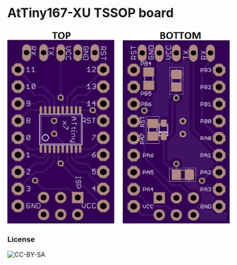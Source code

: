 # AtTiny167-XU TSSOP board

![Alt text](AtTiny167-XU_TSSOP_board.png?raw=true "AtTiny167-XU TSSOP board")

### License

![CC-BY-SA](https://i.creativecommons.org/l/by-sa/4.0/88x31.png)
